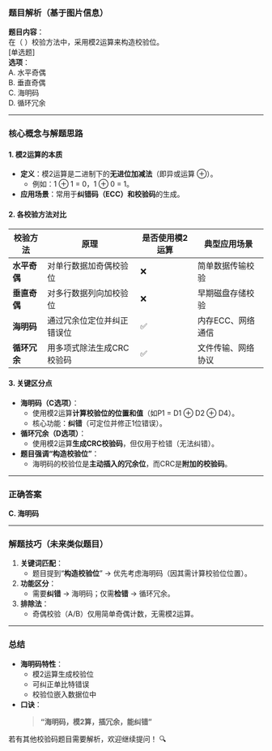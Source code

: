 ### **题目解析（基于图片信息）**  
**题目内容**：  
在（ ）校验方法中，采用模2运算来构造校验位。  
[单选题]  
**选项**：  
A. 水平奇偶  
B. 垂直奇偶  
C. 海明码  
D. 循环冗余  

---

### **核心概念与解题思路**  
#### **1. 模2运算的本质**  
- **定义**：模2运算是二进制下的**无进位加减法**（即异或运算 ⊕）。  
  - 例如：1 ⊕ 1 = 0，1 ⊕ 0 = 1。  
- **应用场景**：常用于**纠错码（ECC）**和**校验码**的生成。  

#### **2. 各校验方法对比**  
| 校验方法       | 原理                          | 是否使用模2运算 | 典型应用场景         |  
|----------------|-------------------------------|----------------|----------------------|  
| **水平奇偶**   | 对单行数据加奇偶校验位        | ❌              | 简单数据传输校验     |  
| **垂直奇偶**   | 对多行数据列向加校验位        | ❌              | 早期磁盘存储校验     |  
| **海明码**     | 通过冗余位定位并纠正错误位      | ✅              | 内存ECC、网络通信    |  
| **循环冗余**   | 用多项式除法生成CRC校验码      | ✅              | 文件传输、网络协议   |  

#### **3. 关键区分点**  
- **海明码（C选项）**：  
  - 使用模2运算**计算校验位的位置和值**（如P1 = D1 ⊕ D2 ⊕ D4）。  
  - 核心功能：**纠错**（可定位并修正1位错误）。  
- **循环冗余（D选项）**：  
  - 使用模2运算**生成CRC校验码**，但仅用于检错（无法纠错）。  
- **题目强调“构造校验位”**：  
  - 海明码的校验位是**主动插入的冗余位**，而CRC是**附加的校验码**。  

---

### **正确答案**  
**C. 海明码**  

---

### **解题技巧（未来类似题目）**  
1. **关键词匹配**：  
   - 题目提到“**构造校验位**” → 优先考虑海明码（因其需计算校验位位置）。  
2. **功能区分**：  
   - 需要**纠错** → 海明码；仅需**检错** → 循环冗余。  
3. **排除法**：  
   - 奇偶校验（A/B）仅用简单奇偶计数，无需模2运算。  

---

### **总结**  
- **海明码特性**：  
  - 模2运算生成校验位  
  - 可纠正单比特错误  
  - 校验位嵌入数据位中  
- **口诀**：  
  > **“海明码，模2算，插冗余，能纠错”**  

若有其他校验码题目需要解析，欢迎继续提问！ 🔍